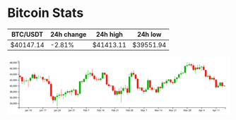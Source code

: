 # Bitcoin Stats

BTC/USDT|24h change|24h high|24h low|
|---|---|---|---|
|$40147.14|-2.81%|$41413.11|$39551.94|

<img src="./chart.svg">
